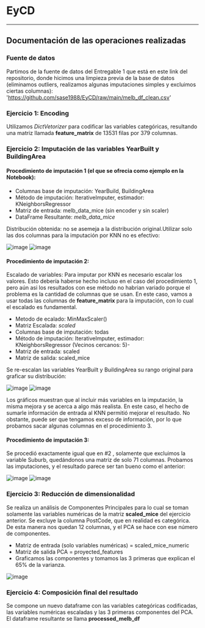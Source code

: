 # EyCD

------

## Documentación de las operaciones realizadas

### Fuente de datos
Partimos de la fuente de datos del Entregable 1 que está en este link del repositorio, donde hicimos una limpieza previa de la base de datos (eliminamos outliers, realizamos algunas imputaciones simples y excluimos ciertas columnas):
'https://github.com/sase1988/EyCD/raw/main/melb_df_clean.csv'

### Ejercicio 1: Encoding
Utilizamos _DictVetorizer_ para codificar las variables categóricas, resultando una matriz llamada **feature_matrix** de 13531 filas por 379 columnas.

### Ejercicio 2: Imputación de las variables YearBuilt y BuildingArea

#### Procedimiento de imputación 1 (el que se ofrecia como ejemplo en la Notebook):

- Columnas base de imputación: YearBuild, BuildingArea
- Método de imputación: IterativeImputer, estimador: KNeighborsRegressor 
- Matriz de entrada: melb_data_mice (sin encoder y sin scaler)
- DataFrame Resultante: _melb_data_mice_


Distribución obtenida: no se asemeja a la distribución original.Utilizar solo las dos columnas para la imputación por KNN no es efectivo:

![image](https://user-images.githubusercontent.com/36776334/123524824-25f8ae80-d6a3-11eb-8f00-8534a9312f91.png)
![image](https://user-images.githubusercontent.com/36776334/123524827-298c3580-d6a3-11eb-9542-03f7caf76fff.png)

#### Procedimiento de imputación 2:

Escalado de variables: Para imputar por KNN es necesario escalar los valores. Esto debería haberse hecho incluso en el caso del procedimiento 1, pero aún asi los resultados con ese método no habrian variado porque el problema es la cantidad de columnas que se usan. En este caso, vamos a usar todas las columnas de **feature_matrix** para la imputación, con lo cual el escalado es fundamental.

- Metodo de ecalado:  MinMaxScaler()
- Matriz Escalada: _scaled_
- Columnas base de imputación: todas
- Método de imputación: IterativeImputer, estimador: KNeighborsRegressor (Vecinos cercanos: 5)- 
- Matriz de entrada: scaled
- Matriz de salida: scaled_mice

Se re-escalan las variables YearBuilt y BuildingArea su rango original para graficar su distribución:

![image](https://user-images.githubusercontent.com/36776334/123525142-124e4780-d6a5-11eb-889e-43042a3d62ab.png)
![image](https://user-images.githubusercontent.com/36776334/123525148-1712fb80-d6a5-11eb-934e-c20873f99b82.png)

Los gráficos muestran que al incluir más variables en la imputación, la misma mejora y se acerca a algo más realista. En este caso, el hecho de sumarle información de entrada al KNN permitió mejorar el resultado. No obstante, puede ser que tengamos exceso de información, por lo que probamos sacar algunas columnas en el procedimiento 3.

#### Procedimiento de imputación 3:

Se procedió exactamente igual que en #2 , solamente que excluimos la variable Suburb, quedándonos una matriz de solo 71 columnas. Probamos las imputaciones, y el resultado parece ser tan bueno como el anterior:

![image](https://user-images.githubusercontent.com/36776334/123525639-9f46d000-d6a8-11eb-8420-932cbb83b1ba.png)
![image](https://user-images.githubusercontent.com/36776334/123525643-a372ed80-d6a8-11eb-9ba6-3966f19bd282.png)

### Ejercicio 3: Reducción de dimensionalidad

Se realiza un análisis de Componentes Principales para lo cual se toman solamente las variables numéricas de la matriz **scaled_mice** del ejercicio anterior. Se excluye la columna PostCode, que en realidad es categórica. De esta manera nos quedan 12 columnas, y el PCA se hace con ese número de componentes.

- Matriz de entrada (solo  variables numéricas) = scaled_mice_numeric
- Matriz de salida PCA = proyected_features
- Graficamos las componentes y tomamos las 3 primeras que explican el 65% de la varianza.

![image](https://user-images.githubusercontent.com/36776334/123525741-4fb4d400-d6a9-11eb-862d-696d5f778ec5.png)

### Ejercicio 4: Composición final del resultado

Se compone un nuevo dataframe con las variables categóricas codificadas, las variables numéricas escaladas y las 3 primeras componentes del PCA. El dataframe resultante se llama **processed_melb_df**




